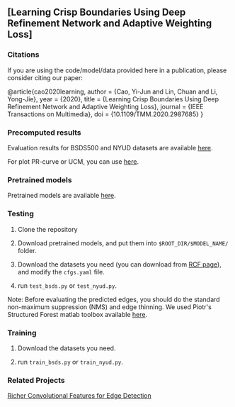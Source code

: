 ## [Learning Crisp Boundaries Using Deep Refinement Network and Adaptive Weighting Loss]

### Citations

If you are using the code/model/data provided here in a publication, please consider citing our paper:

@article{cao2020learning,
    author = {Cao, Yi-Jun and Lin, Chuan and Li, Yong-Jie},
    year = {2020},
    title = {Learning Crisp Boundaries Using Deep Refinement Network and Adaptive Weighting Loss},
    journal = {IEEE Transactions on Multimedia},
    doi = {10.1109/TMM.2020.2987685}
    }

### Precomputed results

Evaluation results for BSDS500 and NYUD datasets are available [here](https://drive.google.com/drive/folders/1cjzBpHgEf8nOZZAthGyb3mItRQNDknOu?usp=sharing).

For plot PR-curve or UCM, you can use [here](https://github.com/jponttuset/seism).

### Pretrained models

Pretrained models are available [here](https://drive.google.com/drive/folders/1cjzBpHgEf8nOZZAthGyb3mItRQNDknOu?usp=sharing).

### Testing

1. Clone the repository

2. Download pretrained models, and put them into `$ROOT_DIR/$MODEL_NAME/` folder.

3. Download the datasets you need (you can download from [RCF page](https://github.com/yun-liu/RCF)), and modify the `cfgs.yaml` file.

4. run `test_bsds.py` or `test_nyud.py`.

Note: Before evaluating the predicted edges, you should do the standard non-maximum suppression (NMS) and edge thinning. We used Piotr's Structured Forest matlab toolbox available [here](https://github.com/pdollar/edges).

### Training

1. Download the datasets you need.

2. run `train_bsds.py` or `train_nyud.py`.


### Related Projects

[Richer Convolutional Features for Edge Detection](https://github.com/yun-liu/RCF)